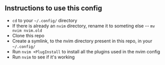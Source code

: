 ## Instructions to use this config

- `cd` to your `~/.config/` directory
- If there is already an `nvim` directory, rename it to someting else -- `mv nvim nvim.old`
- Clone this repo
- Create a symlink, to the nvim directory present in this repo, in your `~/.config/`
- Run `nvim +PlugInstall` to install all the plugins used in the nvim config
- Run `nvim` to see if it's working
